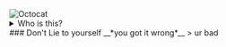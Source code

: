    <img src="http://cameronmcefee.com/img/work/the-octocat/original.jpg" alt="Octocat">
<details>
<summary>Who is this?</summary>
<br>
Octocat!
</details>
### Don't Lie to yourself
__*you got it wrong*__
> ur bad
